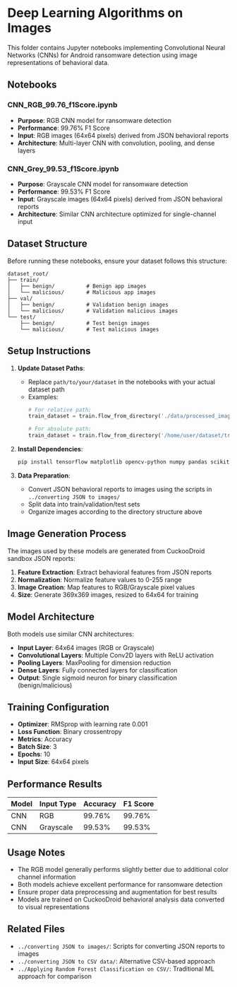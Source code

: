 # Deep Learning Algorithms on Images

This folder contains Jupyter notebooks implementing Convolutional Neural Networks (CNNs) for Android ransomware detection using image representations of behavioral data.

## Notebooks

### CNN_RGB_99.76_f1Score.ipynb
- **Purpose**: RGB CNN model for ransomware detection
- **Performance**: 99.76% F1 Score
- **Input**: RGB images (64x64 pixels) derived from JSON behavioral reports
- **Architecture**: Multi-layer CNN with convolution, pooling, and dense layers

### CNN_Grey_99.53_f1Score.ipynb  
- **Purpose**: Grayscale CNN model for ransomware detection
- **Performance**: 99.53% F1 Score
- **Input**: Grayscale images (64x64 pixels) derived from JSON behavioral reports
- **Architecture**: Similar CNN architecture optimized for single-channel input

## Dataset Structure

Before running these notebooks, ensure your dataset follows this structure:

```
dataset_root/
├── train/
│   ├── benign/          # Benign app images
│   └── malicious/       # Malicious app images  
├── val/
│   ├── benign/          # Validation benign images
│   └── malicious/       # Validation malicious images
└── test/
    ├── benign/          # Test benign images
    └── malicious/       # Test malicious images
```

## Setup Instructions

1. **Update Dataset Paths**: 
   - Replace `path/to/your/dataset` in the notebooks with your actual dataset path
   - Examples:
     ```python
     # For relative path:
     train_dataset = train.flow_from_directory('./data/processed_images/train/', ...)
     
     # For absolute path:
     train_dataset = train.flow_from_directory('/home/user/dataset/train/', ...)
     ```

2. **Install Dependencies**:
   ```bash
   pip install tensorflow matplotlib opencv-python numpy pandas scikit-learn
   ```

3. **Data Preparation**:
   - Convert JSON behavioral reports to images using the scripts in `../converting JSON to images/`
   - Split data into train/validation/test sets
   - Organize images according to the directory structure above

## Image Generation Process

The images used by these models are generated from CuckooDroid sandbox JSON reports:

1. **Feature Extraction**: Extract behavioral features from JSON reports
2. **Normalization**: Normalize feature values to 0-255 range  
3. **Image Creation**: Map features to RGB/Grayscale pixel values
4. **Size**: Generate 369x369 images, resized to 64x64 for training

## Model Architecture

Both models use similar CNN architectures:

- **Input Layer**: 64x64 images (RGB or Grayscale)
- **Convolutional Layers**: Multiple Conv2D layers with ReLU activation
- **Pooling Layers**: MaxPooling for dimension reduction
- **Dense Layers**: Fully connected layers for classification
- **Output**: Single sigmoid neuron for binary classification (benign/malicious)

## Training Configuration

- **Optimizer**: RMSprop with learning rate 0.001
- **Loss Function**: Binary crossentropy
- **Metrics**: Accuracy
- **Batch Size**: 3
- **Epochs**: 10
- **Input Size**: 64x64 pixels

## Performance Results

| Model | Input Type | Accuracy | F1 Score |
|-------|------------|----------|----------|
| CNN   | RGB        | 99.76%   | 99.76%   |
| CNN   | Grayscale  | 99.53%   | 99.53%   |

## Usage Notes

- The RGB model generally performs slightly better due to additional color channel information
- Both models achieve excellent performance for ransomware detection
- Ensure proper data preprocessing and augmentation for best results
- Models are trained on CuckooDroid behavioral analysis data converted to visual representations

## Related Files

- `../converting JSON to images/`: Scripts for converting JSON reports to images
- `../converting JSON to CSV data/`: Alternative CSV-based approach
- `../Applying Random Forest Classification on CSV/`: Traditional ML approach for comparison